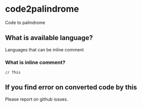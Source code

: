 # code2palindrome
Code to palindrome
## What is available language?
Languages that can be inline comment
### What is inline comment?
```
// This
```
## If you find error on converted code by this
Please report on github issues.